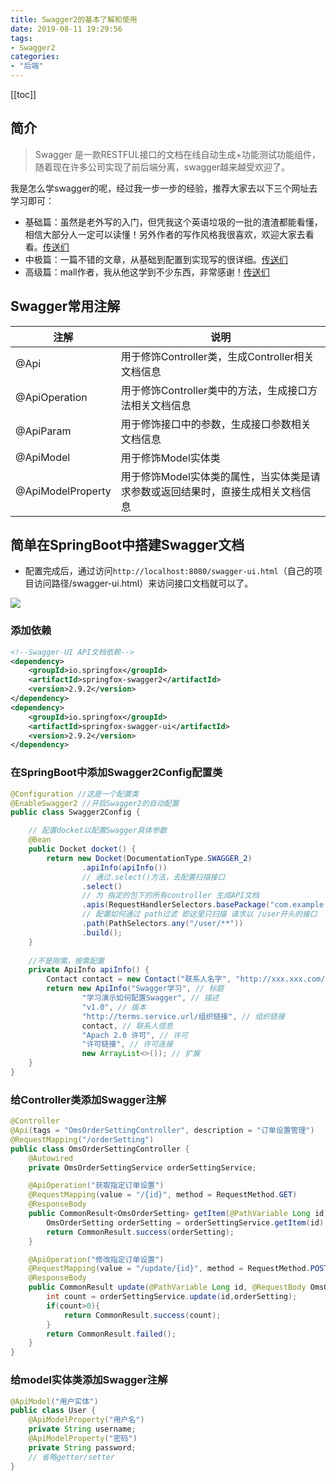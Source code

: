 ```yaml
---
title: Swagger2的基本了解和使用
date: 2019-08-11 19:29:56
tags:
- Swagger2
categories:
- "后端"
---
```


<Boxx/>

[[toc]]

## 简介

> Swagger 是一款RESTFUL接口的文档在线自动生成+功能测试功能组件，随着现在许多公司实现了前后端分离，swagger越来越受欢迎了。

我是怎么学swagger的呢，经过我一步一步的经验，推荐大家去以下三个网址去学习即可：

- 基础篇：虽然是老外写的入门，但凭我这个英语垃圾的一批的渣渣都能看懂，相信大部分人一定可以读懂！另外作者的写作风格我很喜欢，欢迎大家去看看。[传送们](https://www.vojtechruzicka.com/documenting-spring-boot-rest-api-swagger-springfox/#gatsby-focus-wrapper)
- 中极篇：一篇不错的文章，从基础到配置到实现写的很详细。[传送们](https://blog.csdn.net/qq122516902/article/details/89417964)
- 高级篇：mall作者，我从他这学到不少东西，非常感谢！[传送们](https://mp.weixin.qq.com/s?__biz=MzU1Nzg4NjgyMw==&mid=2247483690&idx=1&sn=66019583772c03bad6896eb307409d75&scene=21#wechat_redirect)

## Swagger常用注解

| 注解 | 说明 |
| ---- | ---- |
|@Api|用于修饰Controller类，生成Controller相关文档信息|
|@ApiOperation|用于修饰Controller类中的方法，生成接口方法相关文档信息|
|@ApiParam|用于修饰接口中的参数，生成接口参数相关文档信息|
|@ApiModel|用于修饰Model实体类|
|@ApiModelProperty|用于修饰Model实体类的属性，当实体类是请求参数或返回结果时，直接生成相关文档信息|

## 简单在SpringBoot中搭建Swagger文档

- 配置完成后，通过访问`http://localhost:8080/swagger-ui.html`（自己的项目访问路径/swagger-ui.html）来访问接口文档就可以了。

![](/znote/img/swagger2/swagger2.png)

### 添加依赖

```xml
<!--Swagger-UI API文档依赖-->
<dependency>
    <groupId>io.springfox</groupId>
    <artifactId>springfox-swagger2</artifactId>
    <version>2.9.2</version>
</dependency>
<dependency>
    <groupId>io.springfox</groupId>
    <artifactId>springfox-swagger-ui</artifactId>
    <version>2.9.2</version>
</dependency>
```

### 在SpringBoot中添加Swagger2Config配置类

```java
@Configuration //这是一个配置类
@EnableSwagger2 //开启Swagger2的自动配置
public class Swagger2Config {

    // 配置docket以配置Swagger具体参数
    @Bean
    public Docket docket() {
        return new Docket(DocumentationType.SWAGGER_2)
                .apiInfo(apiInfo())
                // 通过.select()方法，去配置扫描接口
                .select()
                // 为 指定的包下的所有controller 生成API文档
                .apis(RequestHandlerSelectors.basePackage("com.example.swaggerexample.controller"))
                // 配置如何通过 path过滤 即这里只扫描 请求以 /user开头的接口
                .path(PathSelectors.any("/user/**"))
                .build();
    }
    
    //不是刚需，按需配置
    private ApiInfo apiInfo() {
        Contact contact = new Contact("联系人名字", "http://xxx.xxx.com/联系人访问链接", "联系人邮箱");
        return new ApiInfo("Swagger学习", // 标题
                "学习演示如何配置Swagger", // 描述
                "v1.0", // 版本
                "http://terms.service.url/组织链接", // 组织链接
                contact, // 联系人信息
                "Apach 2.0 许可", // 许可
                "许可链接", // 许可连接
                new ArrayList<>()); // 扩展
    }
}
```

### 给Controller类添加Swagger注解

```java
@Controller
@Api(tags = "OmsOrderSettingController", description = "订单设置管理")
@RequestMapping("/orderSetting")
public class OmsOrderSettingController {
    @Autowired
    private OmsOrderSettingService orderSettingService;

    @ApiOperation("获取指定订单设置")
    @RequestMapping(value = "/{id}", method = RequestMethod.GET)
    @ResponseBody
    public CommonResult<OmsOrderSetting> getItem(@PathVariable Long id) {
        OmsOrderSetting orderSetting = orderSettingService.getItem(id);
        return CommonResult.success(orderSetting);
    }

    @ApiOperation("修改指定订单设置")
    @RequestMapping(value = "/update/{id}", method = RequestMethod.POST)
    @ResponseBody
    public CommonResult update(@PathVariable Long id, @RequestBody OmsOrderSetting orderSetting) {
        int count = orderSettingService.update(id,orderSetting);
        if(count>0){
            return CommonResult.success(count);
        }
        return CommonResult.failed();
    }
}
```

### 给model实体类添加Swagger注解

```java
@ApiModel("用户实体")
public class User {
    @ApiModelProperty("用户名")
    private String username;
    @ApiModelProperty("密码")
    private String password;
	// 省略getter/setter
}
```

